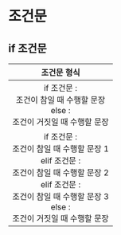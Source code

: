 # 조건문    
## if 조건문     
| 조건문 형식 |           
| :---: |              
| if 조건문 : <br>  조건이 참일 때 수행할 문장<br> else : <br>  조건이 거짓일 때 수행할 문장 |       
| if 조건문 : <br>  조건이 참일 때 수행할 문장 1 <br> elif 조건문 : <br>    조건이 참일 때 수행할 문장 2 <br> elif 조건문 : <br>    조건이 참일 때 수행할 문장 3 <br> else : <br>   조건이 거짓일 때 수행할 문장 |    
